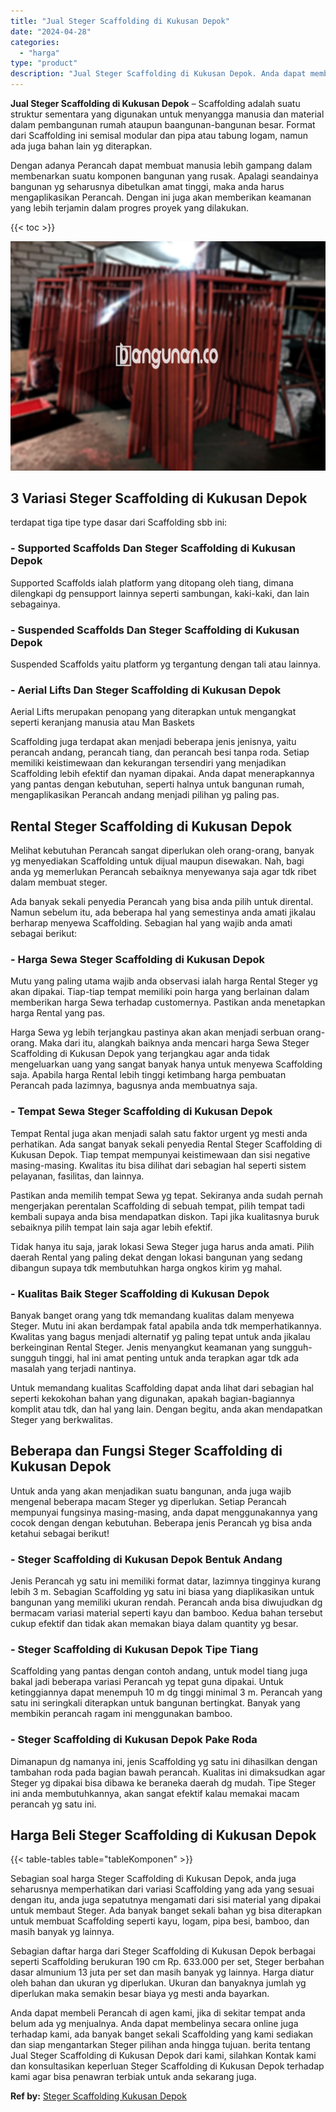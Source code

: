 ```yaml
---
title: "Jual Steger Scaffolding di Kukusan Depok"
date: "2024-04-28"
categories: 
  - "harga"
type: "product"
description: "Jual Steger Scaffolding di Kukusan Depok. Anda dapat membeli Perancah di agen kami, jika di sekitar tempat anda belum ada yg menjualnya. Anda dapat membeliny..."
---
```


**Jual Steger Scaffolding di Kukusan Depok** – Scaffolding adalah suatu struktur sementara yang digunakan untuk menyangga manusia dan material dalam pembangunan rumah ataupun baangunan-bangunan besar. Format dari Scaffolding ini semisal modular dan pipa atau tabung logam, namun ada juga bahan lain yg diterapkan.

Dengan adanya Perancah dapat membuat manusia lebih gampang dalam membenarkan suatu komponen bangunan yang rusak. Apalagi seandainya bangunan yg seharusnya dibetulkan amat tinggi, maka anda harus mengaplikasikan Perancah. Dengan ini juga akan memberikan keamanan yang lebih terjamin dalam progres proyek yang dilakukan.

{{< toc >}}

![Jual Steger Scaffolding di Kukusan Depok](/images/sewa-scaffolding-steger-05.png)

## 3 Variasi Steger Scaffolding di Kukusan Depok

terdapat tiga tipe type dasar dari Scaffolding sbb ini:

### \- Supported Scaffolds Dan Steger Scaffolding di Kukusan Depok

Supported Scaffolds ialah platform yang ditopang oleh tiang, dimana dilengkapi dg pensupport lainnya seperti sambungan, kaki-kaki, dan lain sebagainya.

### \- Suspended Scaffolds Dan Steger Scaffolding di Kukusan Depok

Suspended Scaffolds yaitu platform yg tergantung dengan tali atau lainnya.

### \- Aerial Lifts Dan Steger Scaffolding di Kukusan Depok

Aerial Lifts merupakan penopang yang diterapkan untuk mengangkat seperti keranjang manusia atau Man Baskets

Scaffolding juga terdapat akan menjadi beberapa jenis jenisnya, yaitu perancah andang, perancah tiang, dan perancah besi tanpa roda. Setiap memiliki keistimewaan dan kekurangan tersendiri yang menjadikan Scaffolding lebih efektif dan nyaman dipakai. Anda dapat menerapkannya yang pantas dengan kebutuhan, seperti halnya untuk bangunan rumah, mengaplikasikan Perancah andang menjadi pilihan yg paling pas.

## Rental Steger Scaffolding di Kukusan Depok

Melihat kebutuhan Perancah sangat diperlukan oleh orang-orang, banyak yg menyediakan Scaffolding untuk dijual maupun disewakan. Nah, bagi anda yg memerlukan Perancah sebaiknya menyewanya saja agar tdk ribet dalam membuat steger.

Ada banyak sekali penyedia Perancah yang bisa anda pilih untuk dirental. Namun sebelum itu, ada beberapa hal yang semestinya anda amati jikalau berharap menyewa Scaffolding. Sebagian hal yang wajib anda amati sebagai berikut:

### \- Harga Sewa Steger Scaffolding di Kukusan Depok

Mutu yang paling utama wajib anda observasi ialah harga Rental Steger yg akan dipakai. Tiap-tiap tempat memiliki poin harga yang berlainan dalam memberikan harga Sewa terhadap customernya. Pastikan anda menetapkan harga Rental yang pas.

Harga Sewa yg lebih terjangkau pastinya akan akan menjadi serbuan orang-orang. Maka dari itu, alangkah baiknya anda mencari harga Sewa Steger Scaffolding di Kukusan Depok yang terjangkau agar anda tidak mengeluarkan uang yang sangat banyak hanya untuk menyewa Scaffolding saja. Apabila harga Rental lebih tinggi ketimbang harga pembuatan Perancah pada lazimnya, bagusnya anda membuatnya saja.

### \- Tempat Sewa Steger Scaffolding di Kukusan Depok

Tempat Rental juga akan menjadi salah satu faktor urgent yg mesti anda perhatikan. Ada sangat banyak sekali penyedia Rental Steger Scaffolding di Kukusan Depok. Tiap tempat mempunyai keistimewaan dan sisi negative masing-masing. Kwalitas itu bisa dilihat dari sebagian hal seperti sistem pelayanan, fasilitas, dan lainnya.

Pastikan anda memilih tempat Sewa yg tepat. Sekiranya anda sudah pernah mengerjakan perentalan Scaffolding di sebuah tempat, pilih tempat tadi kembali supaya anda bisa mendapatkan diskon. Tapi jika kualitasnya buruk sebaiknya pilih tempat lain saja agar lebih efektif.

Tidak hanya itu saja, jarak lokasi Sewa Steger juga harus anda amati. Pilih daerah Rental yang paling dekat dengan lokasi bangunan yang sedang dibangun supaya tdk membutuhkan harga ongkos kirim yg mahal.

### \- Kualitas Baik Steger Scaffolding di Kukusan Depok

Banyak banget orang yang tdk memandang kualitas dalam menyewa Steger. Mutu ini akan berdampak fatal apabila anda tdk memperhatikannya. Kwalitas yang bagus menjadi alternatif yg paling tepat untuk anda jikalau berkeinginan Rental Steger. Jenis menyangkut keamanan yang sungguh-sungguh tinggi, hal ini amat penting untuk anda terapkan agar tdk ada masalah yang terjadi nantinya.

Untuk memandang kualitas Scaffolding dapat anda lihat dari sebagian hal seperti kekokohan bahan yang digunakan, apakah bagian-bagiannya komplit atau tdk, dan hal yang lain. Dengan begitu, anda akan mendapatkan Steger yang berkwalitas.

## Beberapa dan Fungsi Steger Scaffolding di Kukusan Depok

Untuk anda yang akan menjadikan suatu bangunan, anda juga wajib mengenal beberapa macam Steger yg diperlukan. Setiap Perancah mempunyai fungsinya masing-masing, anda dapat menggunakannya yang cocok dengan dengan kebutuhan. Beberapa jenis Perancah yg bisa anda ketahui sebagai berikut!

### \- Steger Scaffolding di Kukusan Depok Bentuk Andang

Jenis Perancah yg satu ini memiliki format datar, lazimnya tingginya kurang lebih 3 m. Sebagian Scaffolding yg satu ini biasa yang diaplikasikan untuk bangunan yang memiliki ukuran rendah. Perancah anda bisa diwujudkan dg bermacam variasi material seperti kayu dan bamboo. Kedua bahan tersebut cukup efektif dan tidak akan memakan biaya dalam quantity yg besar.

### \- Steger Scaffolding di Kukusan Depok Tipe Tiang

Scaffolding yang pantas dengan contoh andang, untuk model tiang juga bakal jadi beberapa variasi Perancah yg tepat guna dipakai. Untuk ketinggiannya dapat menempuh 10 m dg tinggi minimal 3 m. Perancah yang satu ini seringkali diterapkan untuk bangunan bertingkat. Banyak yang membikin perancah ragam ini menggunakan bamboo.

### \- Steger Scaffolding di Kukusan Depok Pake Roda

Dimanapun dg namanya ini, jenis Scaffolding yg satu ini dihasilkan dengan tambahan roda pada bagian bawah perancah. Kualitas ini dimaksudkan agar Steger yg dipakai bisa dibawa ke beraneka daerah dg mudah. Tipe Steger ini anda membutuhkannya, akan sangat efektif kalau memakai macam perancah yg satu ini.

## Harga Beli Steger Scaffolding di Kukusan Depok

{{< table-tables table="tableKomponen" >}}

Sebagian soal harga Steger Scaffolding di Kukusan Depok, anda juga seharusnya memperhatikan dari variasi Scaffolding yang ada yang sesuai dengan itu, anda juga sepatutnya mengamati dari sisi material yang dipakai untuk membaut Steger. Ada banyak banget sekali bahan yg bisa diterapkan untuk membuat Scaffolding seperti kayu, logam, pipa besi, bamboo, dan masih banyak yg lainnya.

Sebagian daftar harga dari Steger Scaffolding di Kukusan Depok berbagai seperti Scaffolding berukuran 190 cm Rp. 633.000 per set, Steger berbahan dasar almunium 13 juta per set dan masih banyak yg lainnya. Harga diatur oleh bahan dan ukuran yg diperlukan. Ukuran dan banyaknya jumlah yg diperlukan maka semakin besar biaya yg mesti anda bayarkan.

Anda dapat membeli Perancah di agen kami, jika di sekitar tempat anda belum ada yg menjualnya. Anda dapat membelinya secara online juga terhadap kami, ada banyak banget sekali Scaffolding yang kami sediakan dan siap mengantarkan Steger pilihan anda hingga tujuan. berita tentang Jual Steger Scaffolding di Kukusan Depok dari kami, silahkan Kontak kami dan konsultasikan keperluan Steger Scaffolding di Kukusan Depok terhadap kami agar bisa penawran terbiak untuk anda sekarang juga.

**Ref by:** [Steger Scaffolding Kukusan Depok](https://id.wikipedia.org/wiki/Steger)
